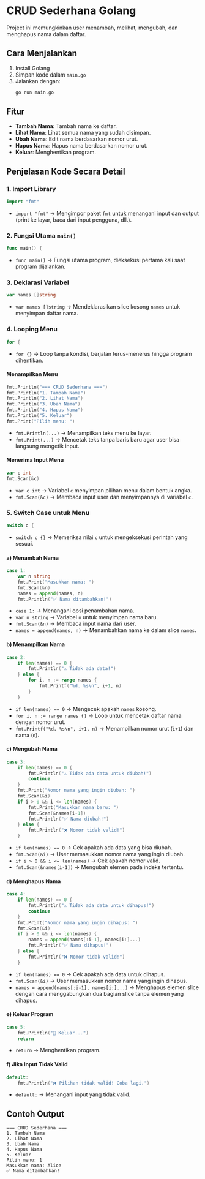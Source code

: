 # CRUD Sederhana Golang

Project ini memungkinkan user menambah, melihat, mengubah, dan menghapus nama dalam daftar.

## Cara Menjalankan
1. Install Golang
2. Simpan kode dalam `main.go`
3. Jalankan dengan:
   ```sh
   go run main.go
   ```

## Fitur
- **Tambah Nama**: Tambah nama ke daftar.
- **Lihat Nama**: Lihat semua nama yang sudah disimpan.
- **Ubah Nama**: Edit nama berdasarkan nomor urut.
- **Hapus Nama**: Hapus nama berdasarkan nomor urut.
- **Keluar**: Menghentikan program.

## Penjelasan Kode Secara Detail

### 1. Import Library
```go
import "fmt"
```
- `import "fmt"` → Mengimpor paket `fmt` untuk menangani input dan output (print ke layar, baca dari input pengguna, dll.).

### 2. Fungsi Utama `main()`
```go
func main() {
```
- `func main()` → Fungsi utama program, dieksekusi pertama kali saat program dijalankan.

### 3. Deklarasi Variabel
```go
var names []string
```
- `var names []string` → Mendeklarasikan slice kosong `names` untuk menyimpan daftar nama.

### 4. Looping Menu
```go
for {
```
- `for {}` → Loop tanpa kondisi, berjalan terus-menerus hingga program dihentikan.

#### Menampilkan Menu
```go
fmt.Println("=== CRUD Sederhana ===")
fmt.Println("1. Tambah Nama")
fmt.Println("2. Lihat Nama")
fmt.Println("3. Ubah Nama")
fmt.Println("4. Hapus Nama")
fmt.Println("5. Keluar")
fmt.Print("Pilih menu: ")
```
- `fmt.Println(...)` → Menampilkan teks menu ke layar.
- `fmt.Print(...)` → Mencetak teks tanpa baris baru agar user bisa langsung mengetik input.

#### Menerima Input Menu
```go
var c int
fmt.Scan(&c)
```
- `var c int` → Variabel `c` menyimpan pilihan menu dalam bentuk angka.
- `fmt.Scan(&c)` → Membaca input user dan menyimpannya di variabel `c`.

### 5. Switch Case untuk Menu
```go
switch c {
```
- `switch c {}` → Memeriksa nilai `c` untuk mengeksekusi perintah yang sesuai.

#### a) Menambah Nama
```go
case 1:
    var n string
    fmt.Print("Masukkan nama: ")
    fmt.Scan(&n)
    names = append(names, n)
    fmt.Println("✅ Nama ditambahkan!")
```
- `case 1:` → Menangani opsi penambahan nama.
- `var n string` → Variabel `n` untuk menyimpan nama baru.
- `fmt.Scan(&n)` → Membaca input nama dari user.
- `names = append(names, n)` → Menambahkan nama ke dalam slice `names`.

#### b) Menampilkan Nama
```go
case 2:
    if len(names) == 0 {
        fmt.Println("⚠️ Tidak ada data!")
    } else {
        for i, n := range names {
            fmt.Printf("%d. %s\n", i+1, n)
        }
    }
```
- `if len(names) == 0` → Mengecek apakah `names` kosong.
- `for i, n := range names {}` → Loop untuk mencetak daftar nama dengan nomor urut.
- `fmt.Printf("%d. %s\n", i+1, n)` → Menampilkan nomor urut (`i+1`) dan nama (`n`).

#### c) Mengubah Nama
```go
case 3:
    if len(names) == 0 {
        fmt.Println("⚠️ Tidak ada data untuk diubah!")
        continue
    }
    fmt.Print("Nomor nama yang ingin diubah: ")
    fmt.Scan(&i)
    if i > 0 && i <= len(names) {
        fmt.Print("Masukkan nama baru: ")
        fmt.Scan(&names[i-1])
        fmt.Println("✅ Nama diubah!")
    } else {
        fmt.Println("❌ Nomor tidak valid!")
    }
```
- `if len(names) == 0` → Cek apakah ada data yang bisa diubah.
- `fmt.Scan(&i)` → User memasukkan nomor nama yang ingin diubah.
- `if i > 0 && i <= len(names)` → Cek apakah nomor valid.
- `fmt.Scan(&names[i-1])` → Mengubah elemen pada indeks tertentu.

#### d) Menghapus Nama
```go
case 4:
    if len(names) == 0 {
        fmt.Println("⚠️ Tidak ada data untuk dihapus!")
        continue
    }
    fmt.Print("Nomor nama yang ingin dihapus: ")
    fmt.Scan(&i)
    if i > 0 && i <= len(names) {
        names = append(names[:i-1], names[i:]...)
        fmt.Println("✅ Nama dihapus!")
    } else {
        fmt.Println("❌ Nomor tidak valid!")
    }
```
- `if len(names) == 0` → Cek apakah ada data untuk dihapus.
- `fmt.Scan(&i)` → User memasukkan nomor nama yang ingin dihapus.
- `names = append(names[:i-1], names[i:]...)` → Menghapus elemen slice dengan cara menggabungkan dua bagian slice tanpa elemen yang dihapus.

#### e) Keluar Program
```go
case 5:
    fmt.Println("🚪 Keluar...")
    return
```
- `return` → Menghentikan program.

#### f) Jika Input Tidak Valid
```go
default:
    fmt.Println("❌ Pilihan tidak valid! Coba lagi.")
```
- `default:` → Menangani input yang tidak valid.

## Contoh Output
```
=== CRUD Sederhana ===
1. Tambah Nama
2. Lihat Nama
3. Ubah Nama
4. Hapus Nama
5. Keluar
Pilih menu: 1
Masukkan nama: Alice
✅ Nama ditambahkan!
```

